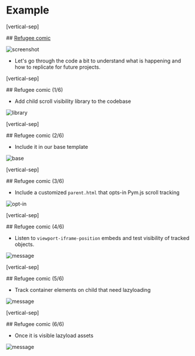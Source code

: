 # Example

[vertical-sep]

## [Refugee comic](http://www.npr.org/sections/goatsandsoda/2017/07/11/526777542/web-comic-the-scientist-who-escaped-aleppo)

![screenshot][example01] <!-- .element: class="img_60" -->

[example01]: images/example01.png

* Let's go through the code a bit to understand what is happening and how to replicate for future projects.

[vertical-sep]

## Refugee comic (1/6)

* Add child scroll visibility library to the codebase

![library][example02] <!-- .element: class="img_100" -->

[example02]: images/example02.png

[vertical-sep]

## Refugee comic (2/6)

* Include it in our base template

![base][example03] <!-- .element: class="img_100" -->

[example03]: images/example03.png

[vertical-sep]

## Refugee comic (3/6)

* Include a customized `parent.html` that opts-in Pym.js scroll tracking

![opt-in][example04] <!-- .element: class="img_100" -->

[example04]: images/example04.png

[vertical-sep]

## Refugee comic (4/6)

* Listen to `viewport-iframe-position` embeds and test visibility of tracked objects.

![message][example05] <!-- .element: class="img_100" -->

[example05]: images/example05.png

[vertical-sep]

## Refugee comic (5/6)

* Track container elements on child that need lazyloading

![message][example06] <!-- .element: class="img_100" -->

[example06]: images/example06.png

[vertical-sep]

## Refugee comic (6/6)

* Once it is visible lazyload assets

![message][example07] <!-- .element: class="img_100" -->

[example07]: images/example07.png



